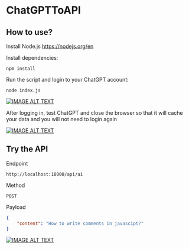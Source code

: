 # ChatGPTToAPI

How to use?
---

Install Node.js
https://nodejs.org/en

Install dependencies:
```
npm install
```
Run the script and login to your ChatGPT account:
```
node index.js
```
[![IMAGE ALT TEXT](http://img.youtube.com/vi/He8EWDBvaeU/0.jpg)](http://www.youtube.com/watch?v=He8EWDBvaeU "Run Script and login to your ChatGPT account")

After logging in, test ChatGPT and close the browser so that it will cache your data and you will not need to login again

[![IMAGE ALT TEXT](http://img.youtube.com/vi/S_nyvXOjFT0/0.jpg)](http://www.youtube.com/watch?v=S_nyvXOjFT0 "Test ChatGPT")

Try the API
---

Endpoint
```
http://localhost:18000/api/ai
```

Method
```
POST
```

Payload
```json
{
    "content": "How to write comments in javascipt?"
}
```

[![IMAGE ALT TEXT](http://img.youtube.com/vi/Esy7X92_oBo/0.jpg)](http://www.youtube.com/watch?v=Esy7X92_oBo "Try the API")
